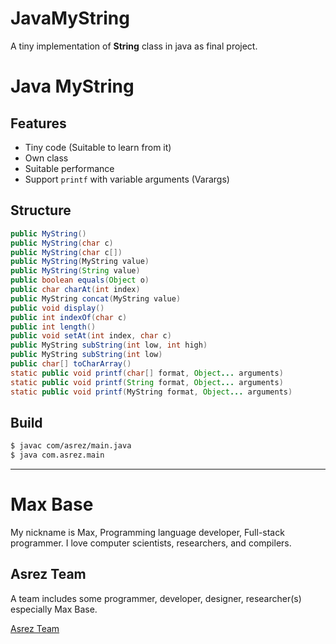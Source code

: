 # JavaMyString

A tiny implementation of **String** class in java as final project.

# Java MyString

## Features

- Tiny code (Suitable to learn from it)
- Own class
- Suitable performance
- Support `printf` with variable arguments (Varargs)

## Structure

```java
public MyString()
public MyString(char c)
public MyString(char c[])
public MyString(MyString value)
public MyString(String value)
public boolean equals(Object o)
public char charAt(int index)
public MyString concat(MyString value)
public void display()
public int indexOf(char c)
public int length()
public void setAt(int index, char c)
public MyString subString(int low, int high)
public MyString subString(int low)
public char[] toCharArray()
static public void printf(char[] format, Object... arguments)
static public void printf(String format, Object... arguments)
static public void printf(MyString format, Object... arguments)
```

## Build

```bash
$ javac com/asrez/main.java
$ java com.asrez.main
```

---------

# Max Base

My nickname is Max, Programming language developer, Full-stack programmer. I love computer scientists, researchers, and compilers.

## Asrez Team

A team includes some programmer, developer, designer, researcher(s) especially Max Base.

[Asrez Team](https://www.asrez.com/)
